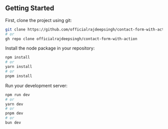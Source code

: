 ## Getting Started

First, clone the project using git:

```bash
git clone https://github.com/officialrajdeepsingh/contact-form-with-action.git
# or
gh repo clone officialrajdeepsingh/contact-form-with-action
```

Install the node package in your repository:

```bash
npm install
# or
yarn install
# or
pnpm install
```

Run your development server:

```bash
npm run dev
# or
yarn dev
# or
pnpm dev
# or
bun dev
```
